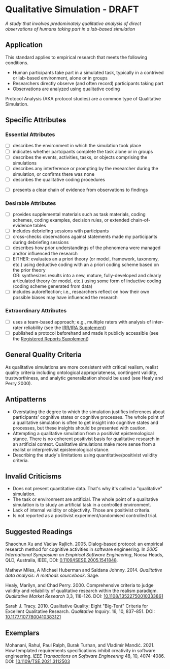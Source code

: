 # Qualitative Simulation - DRAFT
<standard name="Qualitative Simulation">

*<desc>A study that involves predominately qualitative analysis of direct observations of humans taking part in a lab-based simulation</desc>*


## Application 

This standard applies to empirical research that meets the following
conditions.

-   Human participants take part in a simulated task, typically in a contrived or lab-based environment, alone or in groups
-   Researchers directly observe (and often record) participants taking part 
-   Observations are analyzed using qualitative coding

Protocol Analysis (AKA protocol studies) are a common type of Qualitative Simulation.

## Specific Attributes 

### Essential Attributes
<checklist name="Essential">

<intro>


<method>

- [ ]   describes the environment in which the simulation took place
- [ ]   indicates whether partcipants complete the task alone or in groups
- [ ]   describes the events, activities, tasks, or objects comprising the simulations
- [ ]   describes any interference or prompting by the researcher during the simulation, or confirms there was none    
- [ ]   describes the qualitative coding procedures

<results>

- [ ]   presents a clear chain of evidence from observations to findings

<discussion>


<other>    
    
</checklist>
    
### Desirable Attributes
<checklist name="Desirable">
    
- [ ]	provides supplemental materials such as task materials, coding schemes, coding examples, decision rules, or extended chain-of-evidence tables
- [ ]   includes debriefing sessions with participants
- [ ]   cross-checks observations against statements made my participants during debriefing sessions
- [ ]   describes how prior understandings of the phenomena were managed and/or influenced the research
- [ ]   EITHER: evaluates an a priori theory (or model, framework, taxonomy, etc.) using deductive coding with an a priori coding scheme based on the prior theory    
     OR: synthesizes results into a new, mature, fully-developed and clearly articulated theory (or model, etc.) using some form of inductive coding (coding scheme generated from data)
- [ ]   includes autoreflection; i.e., researchers reflect on how their own possible biases may have influenced the research
</checklist>
    
### Extraordinary Attributes
<checklist name="Extraordinary">

- [ ]   uses a team-based approach; e.g., multiple raters with analysis of inter-rater reliability (see the [IRR/IRA Supplement](https://github.com/acmsigsoft/EmpiricalStandards/blob/master/docs/supplements/InterRaterReliabilityAndAgreement.md))
- [ ]   published a protocol beforehand and made it publicly accessible (see the [Registered Reports Supplement](https://github.com/acmsigsoft/EmpiricalStandards/blob/master/docs/supplements/RegisteredReports.md)) 
</checklist>

    
## General Quality Criteria 

As qualitative simulations are more consistent with critical realism, realist quality criteria including ontological appropriateness, contingent validity, trustworthiness, and analytic generalization should be used (see Healy and Perry 2000).  

## Antipatterns 

-  Overstating the degree to which the simulation justifies inferences about participants' cognitive states or cognitive processes. The whole point of a qualitative simulation is often to get insight into cognitive states and processes, but these insights should be presented with caution.
-  Attempting a qualitative simulation from a positivist epistemological stance. There is no coherent positivist basis for qualitative research in an artificial context. Qualitative simulations make more sense from a realist or interpretivist epistemological stance.
-  Describing the study's limitations using quantitative/positivist validity criteria.
                                                                                                                 
## Invalid Criticisms 

-   Does not present quantitative data. That's why it's called a "qualitative" simulation.
-   The task or environment are artificial. The whole point of a qualitative simulation is to study an artificial task in a controlled environment. 
-   Lack of internal validity or objectivity. Those are positivist criteria.
-   Is not reported as a positivist experiment/randomised controlled trial. 

## Suggested Readings 

Shaochun Xu and Václav Rajlich. 2005. Dialog-based protocol: an empirical research method for cognitive activities in software engineering. In _2005 International Symposium on Empirical Software Engineering_, Noosa Heads, QLD, Australia, IEEE, DOI: [0.1109/ISESE.2005.1541848](https://doi.org/10.1109/ISESE.2005.1541848).

Mathew Miles, A Michael Huberman and Saldana Johnny. 2014. *Qualitative
data analysis: A methods sourcebook*. Sage.

Healy, Marilyn, and Chad Perry. 2000. Comprehensive criteria to judge validity and reliability of qualitative research within the realism paradigm. _Qualitative Market Research_ 3,3, 118-126. DOI: [10.1108/13522750010333861](https://doi.org/10.1108/13522750010333861)

Sarah J. Tracy. 2010. Qualitative Quality: Eight "Big-Tent" Criteria for
Excellent Qualitative Research. *Qualitative Inquiry*. 16, 10,
837–851. DOI:
[10.1177/1077800410383121](https://doi.org/10.1177/1077800410383121)

## Exemplars 

Mohanani, Rahul, Paul Ralph, Burak Turhan, and Vladimir Mandić. 2021. How templated requirements specifications inhibit creativity in software engineering. *IEEE Transactions on Software Engineering* 48, 10, 4074-4086. DOI: [10.1109/TSE.2021.3112503](https://doi.org/10.1109/TSE.2021.3112503)
